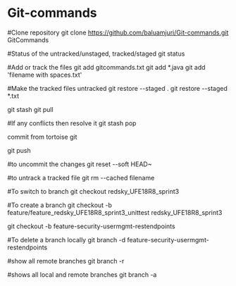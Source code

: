 # Git-commands

#Clone repository
git clone https://github.com/baluamjuri/Git-commands.git GitCommands

#Status of the untracked/unstaged, tracked/staged
git status

#Add or track the files
git add gitcommands.txt
git add *.java
git add 'filename with spaces.txt'

#Make the tracked files untracked
git restore --staged .
git restore --staged *.txt

git stash
git pull

#If any conflicts then resolve it
git stash pop 

commit from tortoise git

git push

#to uncommit the changes
git reset --soft HEAD~ 

#to untrack a tracked file
git rm --cached filename 

#To switch to branch
git checkout redsky_UFE18R8_sprint3

#To create a branch
git checkout -b feature/feature_redsky_UFE18R8_sprint3_unittest redsky_UFE18R8_sprint3

git checkout -b feature-security-usermgmt-restendpoints

#To delete a branch locally
git branch -d feature-security-usermgmt-restendpoints

#show all remote branches
git branch -r

#shows all local and remote branches
git branch -a
